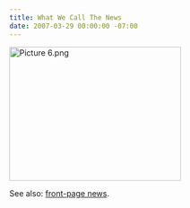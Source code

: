 ```yaml
---
title: What We Call The News
date: 2007-03-29 00:00:00 -07:00
---
```


<p><a href="http://www.jibjab.com/what_we_call_the_news"><img src="http://notes.torrez.org/images/Picture 6_1.png" border="0" height="239" width="306" alt="Picture 6.png" /></a></p>

<p>See also: <a href="http://sfgate.com/cgi-bin/article.cgi?file=/c/a/2007/03/29/MNGT3OTVAO1.DTL">front-page news</a>.</p>
